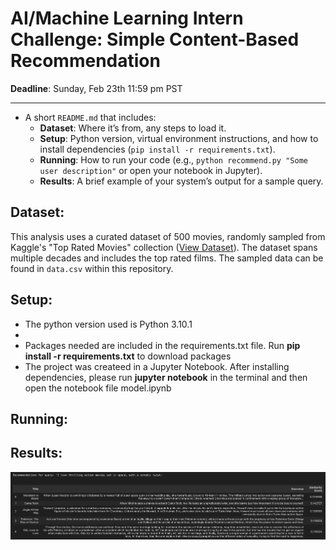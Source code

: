 # AI/Machine Learning Intern Challenge: Simple Content-Based Recommendation

**Deadline**: Sunday, Feb 23th 11:59 pm PST

---
 - A short `README.md` that includes:
     - **Dataset**: Where it’s from, any steps to load it.  
     - **Setup**: Python version, virtual environment instructions, and how to install dependencies (`pip install -r requirements.txt`).  
     - **Running**: How to run your code (e.g., `python recommend.py "Some user description"` or open your notebook in Jupyter).  
     - **Results**: A brief example of your system’s output for a sample query.

## Dataset:
This analysis uses a curated dataset of 500 movies, randomly sampled from Kaggle's "Top Rated Movies" collection ([View Dataset](https://www.kaggle.com/datasets/yashkmd/top-rated-movies)). The dataset spans multiple decades and includes the top rated films. The sampled data can be found in `data.csv` within this repository.

## Setup:
- The python version used is Python 3.10.1
- 
- Packages needed are included in the requirements.txt file. Run  **pip install -r requirements.txt** to download packages
- The project was createed in a Jupyter Notebook. After installing dependencies, please run **jupyter notebook** in the terminal and then open the notebook file model.ipynb


## Running:

## Results:
<p align="center">
  <img src="sample_output.png" width="1000">
</p>
